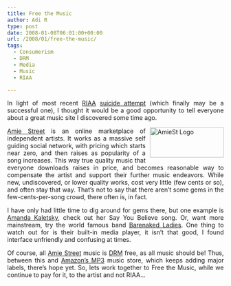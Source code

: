 ```yaml
---
title: Free the Music
author: Adi R
type: post
date: 2008-01-08T06:01:00+00:00
url: /2008/01/free-the-music/
tags:
  - Consumerism
  - DRM
  - Media
  - Music
  - RIAA

---
```

<p align="justify">
  In light of most recent <a href="http://en.wikipedia.org/wiki/RIAA" target="_blank">RIAA</a> <a href="http://www.techcrunch.com/2007/12/28/riaas-target-in-2008-you/" target="_blank">suicide attempt</a> (which finally may be a successful one), I thought it would be a good opportunity to tell everyone about a great music site I discovered some time ago.
</p>

<p align="justify">
  <a href="http://amiestreet.com" target="_blank"><img style="border-right: 0px; border-top: 0px; margin: 0px 0px 0px 10px; border-left: 0px; border-bottom: 0px" height="70" alt="AmieSt Logo" src="https://i1.wp.com/www.adir1.com//uploads/2008/01/amiest-logo.gif?resize=172%2C70" width="172" align="right" border="0" data-recalc-dims="1" />Amie Street</a> is an online marketplace of independent artists. It works as a massive self guiding social network, with pricing which starts near zero, and then raises as popularity of a song increases. This way true quality music that everyone downloads raises in price, and becomes reasonable way to compensate the artist and support their further music endeavors. While new, undiscovered, or lower quality works, cost very little (few cents or so), and often stay that way. That&#8217;s not to say that there aren&#8217;t some gems in the few-cents-per-song crowd, there often is, in fact.
</p>

<p align="justify">
  I have only had little time to dig around for gems there, but one example is <a href="http://amiestreet.com/artist/1167" target="_blank">Amanda Kaletsky</a>, check out her Say You Believe song. Or, want more mainstream, try the world famous band <a href="http://amiestreet.com/artist/1389" target="_blank">Barenaked Ladies</a>. One thing to watch out for is their built-in media player, it isn&#8217;t that good, I found interface unfriendly and confusing at times.
</p>

<p align="justify">
  Of course, all <a href="http://amiestreet.com/" target="_blank">Amie Street</a> music is <a href="http://en.wikipedia.org/wiki/Digital_rights_management" target="_blank">DRM</a> free, as all music should be! Thus, between this and <a href="http://www.amazonmp3.com" target="_blank">Amazon&#8217;s MP3</a> music store, which keeps adding major labels, there&#8217;s hope yet. So, lets work together to Free the Music, while we continue to pay for it, to the artist and not RIAA&#8230;
</p>

<p align="justify">